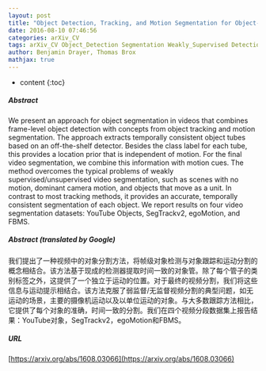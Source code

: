 ```yaml
---
layout: post
title: "Object Detection, Tracking, and Motion Segmentation for Object-level Video Segmentation"
date: 2016-08-10 07:46:56
categories: arXiv_CV
tags: arXiv_CV Object_Detection Segmentation Weakly_Supervised Detection
author: Benjamin Drayer, Thomas Brox
mathjax: true
---
```


* content
{:toc}

##### Abstract
We present an approach for object segmentation in videos that combines frame-level object detection with concepts from object tracking and motion segmentation. The approach extracts temporally consistent object tubes based on an off-the-shelf detector. Besides the class label for each tube, this provides a location prior that is independent of motion. For the final video segmentation, we combine this information with motion cues. The method overcomes the typical problems of weakly supervised/unsupervised video segmentation, such as scenes with no motion, dominant camera motion, and objects that move as a unit. In contrast to most tracking methods, it provides an accurate, temporally consistent segmentation of each object. We report results on four video segmentation datasets: YouTube Objects, SegTrackv2, egoMotion, and FBMS.

##### Abstract (translated by Google)
我们提出了一种视频中的对象分割方法，将帧级对象检测与对象跟踪和运动分割的概念相结合。该方法基于现成的检测器提取时间一致的对象管。除了每个管子的类别标签之外，这提供了一个独立于运动的位置。对于最终的视频分割，我们将这些信息与运动提示相结合。该方法克服了弱监督/无监督视频分割的典型问题，如无运动的场景，主要的摄像机运动以及以单位运动的对象。与大多数跟踪方法相比，它提供了每个对象的准确，时间一致的分割。我们在四个视频分段数据集上报告结果：YouTube对象，SegTrackv2，egoMotion和FBMS。

##### URL
[https://arxiv.org/abs/1608.03066](https://arxiv.org/abs/1608.03066)

